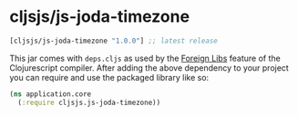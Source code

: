 # cljsjs/js-joda-timezone

[](dependency)
```clojure
[cljsjs/js-joda-timezone "1.0.0"] ;; latest release
```
[](/dependency)

This jar comes with `deps.cljs` as used by the [Foreign Libs][flibs] feature
of the Clojurescript compiler. After adding the above dependency to your project
you can require and use the packaged library like so:

```clojure
(ns application.core
  (:require cljsjs.js-joda-timezone))
```

[flibs]: https://github.com/clojure/clojurescript/wiki/Foreign-Dependencies
